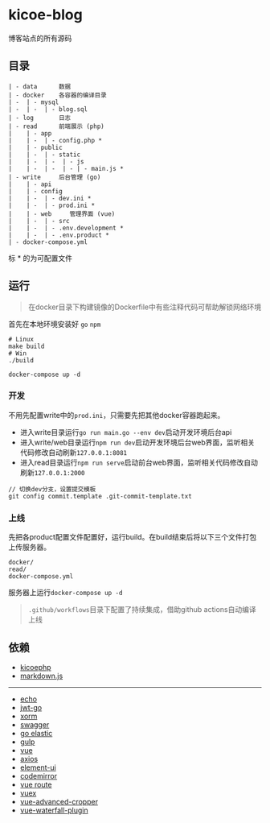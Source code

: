 # kicoe-blog

博客站点的所有源码

## 目录

```
| - data      数据
| - docker    各容器的编译目录
| -  | - mysql
| -  | -  | - blog.sql
| - log       日志
| - read      前端展示 (php)
|    | - app
|    | -  | - config.php *
|    | - public
|    | -  | - static
|    | -  | -  | - js 
|    | -  | -  | - | - main.js * 
| - write     后台管理 (go)
|    | - api
|    | - config
|    | -  | - dev.ini *
|    | -  | - prod.ini *
|    | - web     管理界面 (vue)
|    | -  | - src 
|    | -  | - .env.development *
|    | -  | - .env.product *
| - docker-compose.yml
```
标 * 的为可配置文件

## 运行

> 在docker目录下构建镜像的Dockerfile中有些注释代码可帮助解锁网络环境

首先在本地环境安装好 `go` `npm`

```shell
# Linux
make build
# Win
./build

docker-compose up -d
```

### 开发

不用先配置write中的`prod.ini`，只需要先把其他docker容器跑起来。

* 进入write目录运行`go run main.go --env dev`启动开发环境后台api
* 进入write/web目录运行`npm run dev`启动开发环境后台web界面，监听相关代码修改自动刷新`127.0.0.1:8081`
* 进入read目录运行`npm run serve`启动前台web界面，监听相关代码修改自动刷新`127.0.0.1:2000`

```
// 切换dev分支，设置提交模板
git config commit.template .git-commit-template.txt
```

### 上线

先把各product配置文件配置好，运行build。在build结束后将以下三个文件打包上传服务器。
```
docker/
read/
docker-compose.yml
```

服务器上运行`docker-compose up -d`

> `.github/workflows`目录下配置了持续集成，借助github actions自动编译上线

## 依赖

* [kicoephp](https://github.com/moonprism/kicoephp-src)
* [markdown.js](https://github.com/moonprism/markdown.js)

---

* [echo](https://github.com/labstack/echo)
* [jwt-go](https://github.com/dgrijalva/jwt-go)
* [xorm](https://github.com/go-xorm/xorm)
* [swagger](https://github.com/go-swagger/go-swagger)
* [go elastic](https://github.com/olivere/elastic/tree/v5.0.85)
* [gulp](https://github.com/gulpjs/gulp)
* [vue](https://github.com/vuejs/vue)
* [axios](https://github.com/axios/axios)
* [element-ui](https://github.com/ElemeFE/element)
* [codemirror](https://github.com/vuejs/vue)
* [vue route](https://github.com/vuejs/vue-router)
* [vuex](https://github.com/vuejs/vuex)
* [vue-advanced-cropper](https://github.com/Norserium/vue-advanced-cropper)
* [vue-waterfall-plugin](https://github.com/heikaimu/vue-waterfall-plugin)